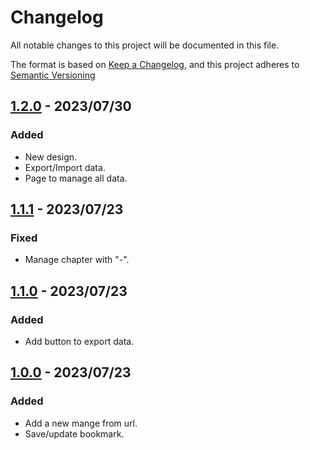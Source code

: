 # Changelog

All notable changes to this project will be documented in this file.

The format is based on [Keep a Changelog](https://keepachangelog.com/en/1.0.0/),
and this project adheres to [Semantic Versioning](https://semver.org/spec/v2.0.0.html)

## [1.2.0] - 2023/07/30

### Added

- New design.
- Export/Import data.
- Page to manage all data.

## [1.1.1] - 2023/07/23

### Fixed

- Manage chapter with "-".

## [1.1.0] - 2023/07/23

### Added

- Add button to export data.

## [1.0.0] - 2023/07/23

### Added

- Add a new mange from url.
- Save/update bookmark.

[1.2.0]: https://github.com/Zorin95670/manga-saver/blob/main/changelog.md#1.2.0
[1.1.1]: https://github.com/Zorin95670/manga-saver/blob/main/changelog.md#1.1.1
[1.1.0]: https://github.com/Zorin95670/manga-saver/blob/main/changelog.md#1.1.0
[1.0.0]: https://github.com/Zorin95670/manga-saver/blob/main/changelog.md#1.0.0
